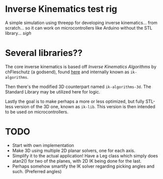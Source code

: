 # Inverse Kinematics test rig

A simple simulation using threepp for developing inverse kinematics... from scratch... so it can work on microcontrollers like Arduino without the STL library... *sigh*

# Several libraries??
The core inverse kinematics is based off *Inverse Kinematics Algorithms* by chFleschutz (a godsend), found [here](https://github.com/chFleschutz/inverse-kinematics-algorithms) and internally known as `ik-algorithms`.

Then there's the modified 3D counterpart named `ik-algorithms-3d`. The Standard Library may be utilized here for logic. 

Lastly the goal is to make perhaps a more or less optimized, but fully STL-less version of the 3D one, known as `ik-lib`. This version is then intended to be used on microcontrollers.

# TODO
- Start with own implementation
- Make 3D using multiple 2D planar solvers, one for each axis.
 - Simplify it to the actual application! Have a Leg class which simply does atan2() for two of the planes, with 2D IK being done for the last.
- Perhaps somehow smartify the IK solver regarding picking angles and such. (Preferred angles)
